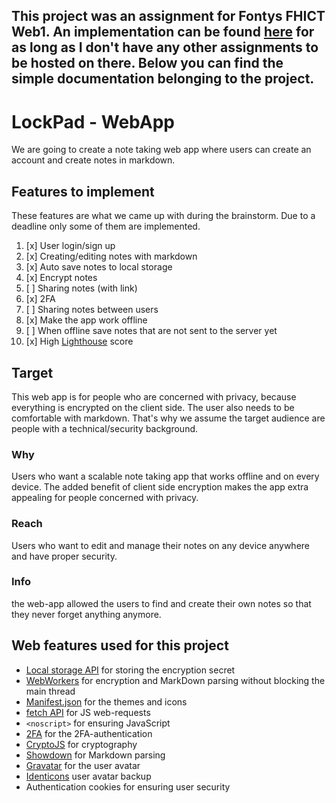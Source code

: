 This project was an assignment for Fontys FHICT Web1.
An implementation can be found [here](https://i409738.hera.fhict.nl/) for as long as I don't have any other assignments to be hosted on there.
Below you can find the simple documentation belonging to the project.
----------

# LockPad - WebApp
We are going to create a note taking web app where users can create an account and create notes in markdown.

## Features to implement
These features are what we came up with during the brainstorm. Due to a deadline only some of them are implemented.

1. [x] User login/sign up
2. [x] Creating/editing notes with markdown
3. [x] Auto save notes to local storage
4. [x] Encrypt notes
5. [ ] Sharing notes (with link)
6. [x] 2FA
7. [ ] Sharing notes between users
8. [x] Make the app work offline
9. [ ] When offline save notes that are not sent to the server yet
10. [x] High [Lighthouse](https://developers.google.com/web/tools/lighthouse/) score

## Target
This web app is for people who are concerned with privacy, because everything is encrypted on the client side.
The user also needs to be comfortable with markdown.
That's why we assume the target audience are people with a technical/security background.

### Why
Users who want a scalable note taking app that works offline and on every device.
The added benefit of client side encryption makes the app extra appealing for people concerned with privacy.
### Reach
Users who want to edit and manage their notes on any device anywhere and have proper security.
### Info
the web-app allowed the users to find and create their own notes so that they never forget anything anymore.


## Web features used for this project
- [Local storage API](https://developer.mozilla.org/en-US/docs/Web/API/Window/localStorage) for storing the encryption secret
- [WebWorkers](https://developer.mozilla.org/en-US/docs/Web/API/Web_Workers_API/Using_web_workers) for encryption and MarkDown parsing without blocking the main thread
- [Manifest.json](https://developers.google.com/web/fundamentals/web-app-manifest/) for the themes and icons
- [fetch API](https://developer.mozilla.org/en-US/docs/Web/API/Fetch_API/Using_Fetch) for JS web-requests
- ``<noscript>`` for ensuring JavaScript
- [2FA](https://github.com/RobThree/TwoFactorAuth) for the 2FA-authentication
- [CryptoJS](https://code.google.com/archive/p/crypto-js/) for cryptography
- [Showdown](https://github.com/showdownjs/showdown) for Markdown parsing
- [Gravatar](https://gravatar.com) for the user avatar
- [Identicons](https://identicon-1132.appspot.com) user avatar backup
- Authentication cookies for ensuring user security